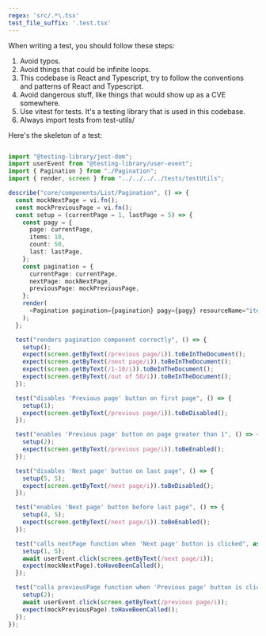 ```yaml
---
regex: 'src/.*\.tsx'
test_file_suffix: '.test.tsx'
---
```



When writing a test, you should follow these steps:

1. Avoid typos.
2. Avoid things that could be infinite loops.
3. This codebase is React and Typescript, try to follow the conventions and patterns of React and Typescript.
4. Avoid dangerous stuff, like things that would show up as a CVE somewhere.
5. Use vitest for tests. It's a testing library that is used in this codebase.
6. Always import tests from test-utils/

Here's the skeleton of a test:

```Typescript

import "@testing-library/jest-dom";
import userEvent from "@testing-library/user-event";
import { Pagination } from "./Pagination";
import { render, screen } from "../../../../tests/testUtils";

describe("core/components/List/Pagination", () => {
  const mockNextPage = vi.fn();
  const mockPreviousPage = vi.fn();
  const setup = (currentPage = 1, lastPage = 5) => {
    const pagy = {
      page: currentPage,
      items: 10,
      count: 50,
      last: lastPage,
    };
    const pagination = {
      currentPage: currentPage,
      nextPage: mockNextPage,
      previousPage: mockPreviousPage,
    };
    render(
      <Pagination pagination={pagination} pagy={pagy} resourceName="items" />,
    );
  };

  test("renders pagination component correctly", () => {
    setup();
    expect(screen.getByText(/previous page/i)).toBeInTheDocument();
    expect(screen.getByText(/next page/i)).toBeInTheDocument();
    expect(screen.getByText(/1-10/i)).toBeInTheDocument();
    expect(screen.getByText(/out of 50/i)).toBeInTheDocument();
  });

  test("disables 'Previous page' button on first page", () => {
    setup(1);
    expect(screen.getByText(/previous page/i)).toBeDisabled();
  });

  test("enables 'Previous page' button on page greater than 1", () => {
    setup(2);
    expect(screen.getByText(/previous page/i)).toBeEnabled();
  });

  test("disables 'Next page' button on last page", () => {
    setup(5, 5);
    expect(screen.getByText(/next page/i)).toBeDisabled();
  });

  test("enables 'Next page' button before last page", () => {
    setup(4, 5);
    expect(screen.getByText(/next page/i)).toBeEnabled();
  });

  test("calls nextPage function when 'Next page' button is clicked", async () => {
    setup(1, 5);
    await userEvent.click(screen.getByText(/next page/i));
    expect(mockNextPage).toHaveBeenCalled();
  });

  test("calls previousPage function when 'Previous page' button is clicked", async () => {
    setup(2);
    await userEvent.click(screen.getByText(/previous page/i));
    expect(mockPreviousPage).toHaveBeenCalled();
  });
});

```